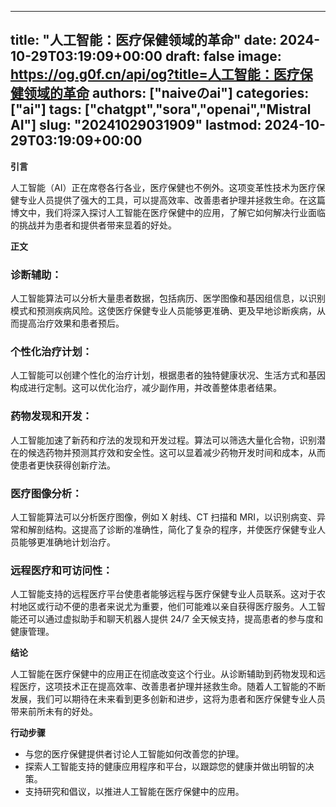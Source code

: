 
---
title: "人工智能：医疗保健领域的革命"
date: 2024-10-29T03:19:09+00:00
draft: false
image: https://og.g0f.cn/api/og?title=人工智能：医疗保健领域的革命
authors: ["naiveのai"]
categories: ["ai"]
tags: ["chatgpt","sora","openai","Mistral AI"]
slug: "20241029031909"
lastmod: 2024-10-29T03:19:09+00:00
---
**引言**

人工智能（AI）正在席卷各行各业，医疗保健也不例外。这项变革性技术为医疗保健专业人员提供了强大的工具，可以提高效率、改善患者护理并拯救生命。在这篇博文中，我们将深入探讨人工智能在医疗保健中的应用，了解它如何解决行业面临的挑战并为患者和提供者带来显着的好处。

**正文**

### 诊断辅助：

人工智能算法可以分析大量患者数据，包括病历、医学图像和基因组信息，以识别模式和预测疾病风险。这使医疗保健专业人员能够更准确、更及早地诊断疾病，从而提高治疗效果和患者预后。

### 个性化治疗计划：

人工智能可以创建个性化的治疗计划，根据患者的独特健康状况、生活方式和基因构成进行定制。这可以优化治疗，减少副作用，并改善整体患者结果。

### 药物发现和开发：

人工智能加速了新药和疗法的发现和开发过程。算法可以筛选大量化合物，识别潜在的候选药物并预测其疗效和安全性。这可以显着减少药物开发时间和成本，从而使患者更快获得创新疗法。

### 医疗图像分析：

人工智能算法可以分析医疗图像，例如 X 射线、CT 扫描和 MRI，以识别病变、异常和解剖结构。这提高了诊断的准确性，简化了复杂的程序，并使医疗保健专业人员能够更准确地计划治疗。

### 远程医疗和可访问性：

人工智能支持的远程医疗平台使患者能够远程与医疗保健专业人员联系。这对于农村地区或行动不便的患者来说尤为重要，他们可能难以亲自获得医疗服务。人工智能还可以通过虚拟助手和聊天机器人提供 24/7 全天候支持，提高患者的参与度和健康管理。

**结论**

人工智能在医疗保健中的应用正在彻底改变这个行业。从诊断辅助到药物发现和远程医疗，这项技术正在提高效率、改善患者护理并拯救生命。随着人工智能的不断发展，我们可以期待在未来看到更多创新和进步，这将为患者和医疗保健专业人员带来前所未有的好处。

**行动步骤**

* 与您的医疗保健提供者讨论人工智能如何改善您的护理。
* 探索人工智能支持的健康应用程序和平台，以跟踪您的健康并做出明智的决策。
* 支持研究和倡议，以推进人工智能在医疗保健中的应用。